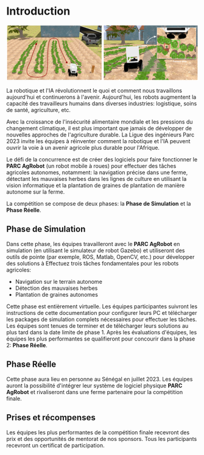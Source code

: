 # Introduction

![Motivating image](./assets/overview.PNG)


La robotique et l'IA révolutionnent le quoi et comment nous travaillons aujourd'hui et continuerons à l'avenir. Aujourd'hui, les robots augmentent la capacité des travailleurs humains dans diverses industries: logistique, soins de santé, agriculture, etc.

Avec la croissance de l'insécurité alimentaire mondiale et les pressions du changement climatique, il est plus important que jamais de développer de nouvelles approches de l'agriculture durable. La Ligue des ingénieurs Parc 2023 invite les équipes à réinventer comment la robotique et l'IA peuvent ouvrir la voie à un avenir agricole plus durable pour l'Afrique.


Le défi de la concurrence est de créer des logiciels pour faire fonctionner le **PARC AgRobot** (un robot mobile à roues) pour effectuer des tâches agricoles autonomes, notamment: la navigation précise dans une ferme, détectant les mauvaises herbes dans les lignes de culture en utilisant la vision informatique et la plantation de graines de plantation de manière autonome sur la ferme.


La compétition se compose de deux phases: la **Phase de Simulation** et la **Phase Réelle**.


## Phase de Simulation
Dans cette phase, les équipes travailleront avec le **PARC AgRobot** en simulation (en utilisant le simulateur de robot Gazebo) et utiliseront des outils de pointe (par exemple, ROS, Matlab, OpenCV, etc.) pour développer des solutions à Effectuez trois tâches fondamentales pour les robots agricoles:

* Navigation sur le terrain autonome
* Détection des mauvaises herbes
* Plantation de graines autonomes

Cette phase est entièrement virtuelle. Les équipes participantes suivront les instructions de cette documentation pour configurer leurs PC et télécharger les packages de simulation complets nécessaires pour effectuer les tâches.
Les équipes sont tenues de terminer et de télécharger leurs solutions au plus tard dans la date limite de phase 1. Après les évaluations d'équipes, les équipes les plus performantes se qualifieront pour concourir dans la phase 2: **Phase Réelle**.

## Phase Réelle
Cette phase aura lieu en personne au Sénégal en juillet 2023. Les équipes auront la possibilité d'intégrer leur système de logiciel physique **PARC AgRobot** et rivaliseront dans une ferme partenaire pour la compétition finale.

## Prises et récompenses

Les équipes les plus performantes de la compétition finale recevront des prix et des opportunités de mentorat de nos sponsors. Tous les participants recevront un certificat de participation.